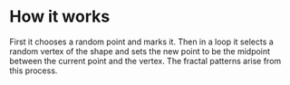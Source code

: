 # How it works

First it chooses a random point and marks it. Then in a loop it selects a random vertex of the shape and sets the new point to be the midpoint between the current point and the vertex. The fractal patterns arise from this process.

